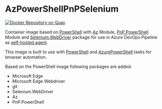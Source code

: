 # AzPowerShellPnPSelenium
[![Docker Repository on Quay](https://quay.io/repository/hoppalazi/azpowershellpnpselenium/status "Docker Repository on Quay")](https://quay.io/repository/hoppalazi/azpowershellpnpselenium)

Container image based on [PowerShell](https://github.com/PowerShell/PowerShell-Docker) with [Az](https://www.powershellgallery.com/packages/Az) Module, [PnP.PowerShell](https://www.powershellgallery.com/packages/PnP.PowerShell) Module and [Selenium.WebDriver](https://www.nuget.org/packages/Selenium.WebDriver) package for use in Azure DevOps Pipeline as [self-hosted agent](https://learn.microsoft.com/en-us/azure/devops/pipelines/agents/docker?view=azure-devops#linux).

This image is built to use with [PowerShell](https://learn.microsoft.com/en-us/azure/devops/pipelines/tasks/reference/powershell-v2?view=azure-pipelines) and [AzurePowerShell](https://learn.microsoft.com/en-us/azure/devops/pipelines/tasks/reference/azure-powershell-v5?view=azure-pipelines) tasks for browser automation.

Based on the PowerShell image following packages are added:
 - Microsoft Edge
 - Microsoft Edge Webdriver
 - git
 - Selenium.WebDriver
 - Az
 - PnP.PowerShell
